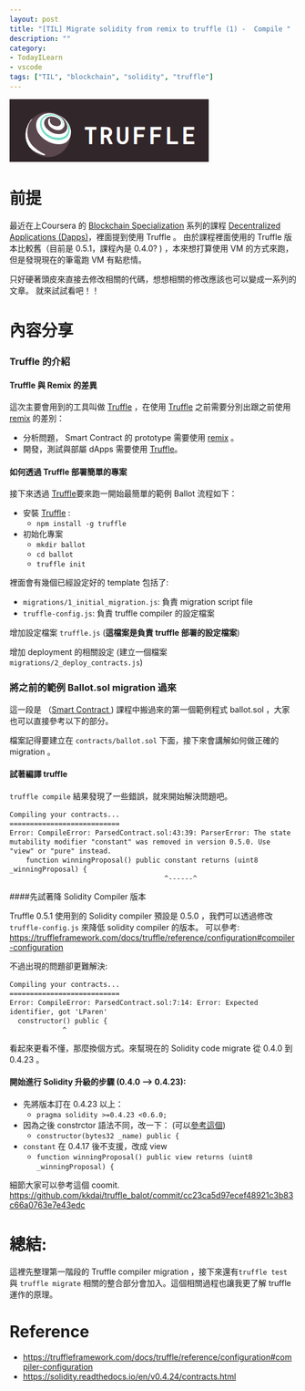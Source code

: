 ```yaml
---
layout: post
title: "[TIL] Migrate solidity from remix to truffle (1) -  Compile "
description: ""
category: 
- TodayILearn
- vscode
tags: ["TIL", "blockchain", "solidity", "truffle"]
---
```




![](../images/2019/truffle.png)



# 前提

最近在上Coursera 的 [Blockchain Specialization](https://www.coursera.org/specializations/blockchain) 系列的課程 [Decentralized Applications (Dapps)](https://www.coursera.org/learn/decentralized-apps-on-blockchain)，裡面提到使用 Truffle 。 由於課程裡面使用的 Truffle 版本比較舊（目前是 0.5.1，課程內是 0.4.0? ) ，本來想打算使用 VM 的方式來跑，但是發現現在的筆電跑 VM 有點悲情。 

只好硬著頭皮來直接去修改相關的代碼，想想相關的修改應該也可以變成一系列的文章。 就來試試看吧！！



# 內容分享

### Truffle 的介紹 

#### Truffle 與 Remix 的差異

這次主要會用到的工具叫做 [Truffle](https://truffleframework.com/) ，在使用 [Truffle](https://truffleframework.com/)  之前需要分別出跟之前使用 [remix](http://remix.ethereum.org)  的差別：

- 分析問題， Smart Contract 的 prototype 需要使用 [remix](http://remix.ethereum.org) 。
- 開發，測試與部屬 dApps 需要使用 [Truffle](https://truffleframework.com/)。

#### 如何透過 Truffle 部署簡單的專案

接下來透過  [Truffle](https://truffleframework.com/)要來跑一開始最簡單的範例 Ballot 流程如下：

- 安裝  [Truffle](https://truffleframework.com/) : 
  - `npm install -g truffle`
- 初始化專案
  - `mkdir ballot`
  - `cd ballot`
  - `truffle init`

裡面會有幾個已經設定好的 template 包括了:

- `migrations/1_initial_migration.js`: 負責 migration script file
- `truffle-config.js`: 負責 truffle compiler 的設定檔案

增加設定檔案 `truffle.js` (**這檔案是負責 truffle 部署的設定檔案**)

<script src="https://gist.github.com/kkdai/7052592fc31f355a63c2ce90233d7e98.js"></script>

增加 deployment 的相關設定 (建立一個檔案 `migrations/2_deploy_contracts.js`)

<script src="https://gist.github.com/kkdai/314224460e08304dc385fe997123a3d0.js"></script>

### 將之前的範例 Ballot.sol  migration 過來

這一段是 （[Smart Contract ](http://www.evanlin.com/moocs-smart-contract/) ) 課程中搬過來的第一個範例程式 ballot.sol ，大家也可以直接參考以下的部分。

<script src="https://gist.github.com/kkdai/f9d958ab8af73bb0581f4832ba8a8ae4.js"></script>  

檔案記得要建立在 `contracts/ballot.sol` 下面，接下來會講解如何做正確的 migration 。

#### 試著編譯 truffle

`truffle compile`  結果發現了一些錯誤，就來開始解決問題吧。

```
Compiling your contracts...
===========================
Error: CompileError: ParsedContract.sol:43:39: ParserError: The state mutability modifier "constant" was removed in version 0.5.0. Use "view" or "pure" instead.
    function winningProposal() public constant returns (uint8 _winningProposal) {
                                      ^------^
```



####先試著降 Solidity Compiler 版本

Truffle 0.5.1 使用到的 Solidity compiler 預設是 0.5.0 ，我們可以透過修改 `truffle-config.js` 來降低 solidity compiler 的版本。 可以參考: <https://truffleframework.com/docs/truffle/reference/configuration#compiler-configuration>



不過出現的問題卻更難解決:

```
Compiling your contracts...
===========================
Error: CompileError: ParsedContract.sol:7:14: Error: Expected identifier, got 'LParen'
  constructor() public {
             ^
```

看起來更看不懂，那麼換個方式。來幫現在的 Solidity code migrate 從 0.4.0 到 0.4.23 。



#### 開始進行 Solidity 升級的步驟 (0.4.0 —> 0.4.23):

- 先將版本訂在 0.4.23 以上：
  - `pragma solidity >=0.4.23 <0.6.0;`
- 因為之後 constrctor 語法不同，改一下： (可以[參考這個](https://solidity.readthedocs.io/en/v0.4.24/contracts.html))
  - `constructor(bytes32 _name) public {`
- `constant` 在 0.4.17 後不支援，改成 view
  - `function winningProposal() public view returns (uint8 _winningProposal) {`

細節大家可以參考這個 coomit. <https://github.com/kkdai/truffle_balot/commit/cc23ca5d97ecef48921c3b83c66a0763e7e43edc>



# 總結:

這裡先整理第一階段的 Truffle compiler migration ，接下來還有`truffle test` 與  `truffle migrate` 相關的整合部分會加入。這個相關過程也讓我更了解 truffle 運作的原理。

# Reference

- <https://truffleframework.com/docs/truffle/reference/configuration#compiler-configuration>
- <https://solidity.readthedocs.io/en/v0.4.24/contracts.html>
